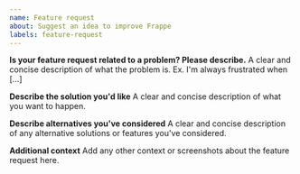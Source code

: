 ```yaml
---
name: Feature request
about: Suggest an idea to improve Frappe
labels: feature-request
---
```


<!--
Welcome to the Frappe Framework issue tracker! Before creating an issue, please heed the following:

1. This tracker should only be used to report bugs and request features / enhancements to Frappe
    - For questions and general support, refer to https://stackoverflow.com/questions/tagged/frappe
    - For documentation issues, use https://frappe.io/docs/user/en or the developer cheetsheet https://github.com/frappe/frappe/wiki/Developer-Cheatsheet
2. Use the search function before creating a new issue. Duplicates will be closed and directed to
   the original discussion.
3. When making a feature request, make sure to be as verbose as possible. The better you convey your message, the     greater the drive to make it happen.
-->

**Is your feature request related to a problem? Please describe.**
A clear and concise description of what the problem is. Ex. I'm always frustrated when [...]

**Describe the solution you'd like**
A clear and concise description of what you want to happen.

**Describe alternatives you've considered**
A clear and concise description of any alternative solutions or features you've considered.

**Additional context**
Add any other context or screenshots about the feature request here.
